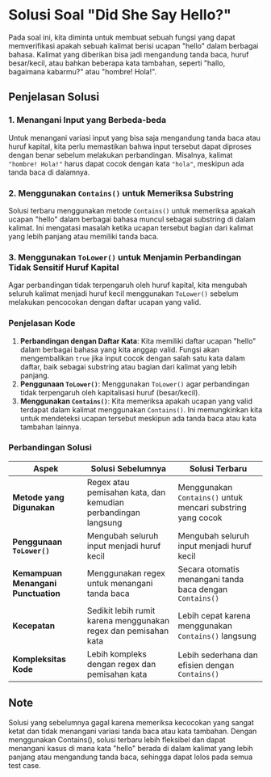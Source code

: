 
# Solusi Soal "Did She Say Hello?"

Pada soal ini, kita diminta untuk membuat sebuah fungsi yang dapat memverifikasi apakah sebuah kalimat berisi ucapan "hello" dalam berbagai bahasa. Kalimat yang diberikan bisa jadi mengandung tanda baca, huruf besar/kecil, atau bahkan beberapa kata tambahan, seperti "hallo, bagaimana kabarmu?" atau "hombre! Hola!".

## Penjelasan Solusi

### 1. Menangani Input yang Berbeda-beda
Untuk menangani variasi input yang bisa saja mengandung tanda baca atau huruf kapital, kita perlu memastikan bahwa input tersebut dapat diproses dengan benar sebelum melakukan perbandingan. Misalnya, kalimat `"hombre! Hola!"` harus dapat cocok dengan kata `"hola"`, meskipun ada tanda baca di dalamnya.

### 2. Menggunakan `Contains()` untuk Memeriksa Substring
Solusi terbaru menggunakan metode `Contains()` untuk memeriksa apakah ucapan "hello" dalam berbagai bahasa muncul sebagai substring di dalam kalimat. Ini mengatasi masalah ketika ucapan tersebut bagian dari kalimat yang lebih panjang atau memiliki tanda baca.

### 3. Menggunakan `ToLower()` untuk Menjamin Perbandingan Tidak Sensitif Huruf Kapital
Agar perbandingan tidak terpengaruh oleh huruf kapital, kita mengubah seluruh kalimat menjadi huruf kecil menggunakan `ToLower()` sebelum melakukan pencocokan dengan daftar ucapan yang valid.

### Penjelasan Kode
1. **Perbandingan dengan Daftar Kata**: Kita memiliki daftar ucapan "hello" dalam berbagai bahasa yang kita anggap valid. Fungsi akan mengembalikan `true` jika input cocok dengan salah satu kata dalam daftar, baik sebagai substring atau bagian dari kalimat yang lebih panjang.
2. **Penggunaan `ToLower()`**: Menggunakan `ToLower()` agar perbandingan tidak terpengaruh oleh kapitalisasi huruf (besar/kecil).
3. **Menggunakan `Contains()`**: Kita memeriksa apakah ucapan yang valid terdapat dalam kalimat menggunakan `Contains()`. Ini memungkinkan kita untuk mendeteksi ucapan tersebut meskipun ada tanda baca atau kata tambahan lainnya.

### Perbandingan Solusi

| **Aspek**                          | **Solusi Sebelumnya**                                             | **Solusi Terbaru**                                               |
|------------------------------------|------------------------------------------------------------------|------------------------------------------------------------------|
| **Metode yang Digunakan**          | Regex atau pemisahan kata, dan kemudian perbandingan langsung     | Menggunakan `Contains()` untuk mencari substring yang cocok      |
| **Penggunaan `ToLower()`**         | Mengubah seluruh input menjadi huruf kecil                       | Mengubah seluruh input menjadi huruf kecil                       |
| **Kemampuan Menangani Punctuation**| Menggunakan regex untuk menangani tanda baca                     | Secara otomatis menangani tanda baca dengan `Contains()`         |
| **Kecepatan**                       | Sedikit lebih rumit karena menggunakan regex dan pemisahan kata | Lebih cepat karena menggunakan `Contains()` langsung            |
| **Kompleksitas Kode**               | Lebih kompleks dengan regex dan pemisahan kata                   | Lebih sederhana dan efisien dengan `Contains()`                  |

## Note
Solusi yang sebelumnya gagal karena memeriksa kecocokan yang sangat ketat dan tidak menangani variasi tanda baca atau kata tambahan. Dengan menggunakan Contains(), solusi terbaru lebih fleksibel dan dapat menangani kasus di mana kata "hello" berada di dalam kalimat yang lebih panjang atau mengandung tanda baca, sehingga dapat lolos pada semua test case.